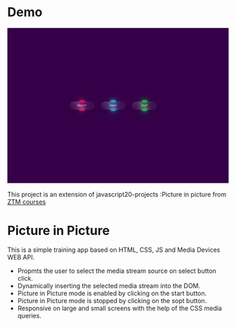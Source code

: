 # Demo

![](assets/pip.gif)

This project is an extension of javascript20-projects :Picture in picture from [ZTM courses](https://academy.zerotomastery.io/p/javascript-projects)

# Picture in Picture

This is a simple training app based on HTML, CSS, JS and Media Devices WEB API.

- Propmts the user to select the media stream source on select button click.
- Dynamically inserting the selected media stream into the DOM.
- Picture in Picture mode is enabled by clicking on the start button.
- Picture in Picture mode is stopped by clicking on the sopt button.
- Responsive on large and small screens with the help of the CSS media queries.
